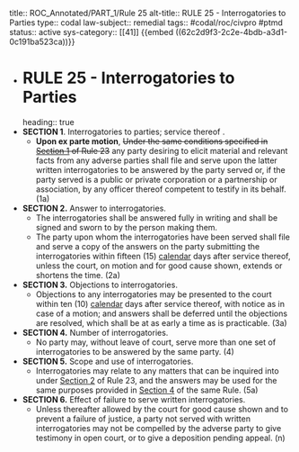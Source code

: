 title:: ROC_Annotated/PART_1/Rule 25
alt-title:: RULE 25 - Interrogatories to Parties
type:: codal
law-subject:: remedial
tags:: #codal/roc/civpro #ptmd
status:: active
sys-category:: [[41]]
{{embed ((62c2d9f3-2c2e-4bdb-a3d1-0c191ba523ca))}}

- # RULE 25 - Interrogatories to Parties
  heading:: true
- **SECTION 1**. Interrogatories to parties; service thereof .
	- **Upon ex parte motion**, ~~Under the same conditions specified in [Section 1](logseq://graph/OBSIDIAN?block-id=62c12fd7-028c-4c82-9070-bf192746d090) of Rule 23~~ any party desiring to elicit material and relevant facts from any adverse parties shall file and serve upon the latter written interrogatories to be answered by the party served or, if the party served is a public or private corporation or a partnership or association, by any officer thereof competent to testify in its behalf. (1a)
- **SECTION 2.** Answer to interrogatories.
	- The interrogatories shall be answered fully in writing and shall be signed and sworn to by the person making them.
	- The party upon whom the interrogatories have been served shall file and serve a copy of the answers on the party submitting the interrogatories within fifteen (15) <ins>calendar</ins> days after service thereof, unless the court, on motion and for good cause shown, extends or shortens the time. (2a)
- **SECTION 3.** Objections to interrogatories.
	- Objections to any interrogatories may be presented to the court within ten (10) <ins>calendar</ins> days after service thereof, with notice as in case of a motion; and answers shall be deferred until the objections are resolved, which shall be at as early a time as is practicable. (3a)
- **SECTION 4.** Number of interrogatories.
	- No party may, without leave of court, serve more than one set of interrogatories to be answered by the same party. (4)
- **SECTION 5.** Scope and use of interrogatories.
	- Interrogatories may relate to any matters that can be inquired into under [Section 2](((62c12fd7-08d2-4479-8476-bd3d6ebe46e6))) of Rule 23, and the answers may be used for the same purposes provided in [Section 4](((62c12fd7-cfc7-4ab0-9f95-bc7320169ba8))) of the same Rule. (5a)
- **SECTION 6.** Effect of failure to serve written interrogatories.
	- Unless thereafter allowed by the court for good cause shown and to prevent a failure of justice, a party not served with written interrogatories may not be compelled by the adverse party to give testimony in open court, or to give a deposition pending appeal. (n)